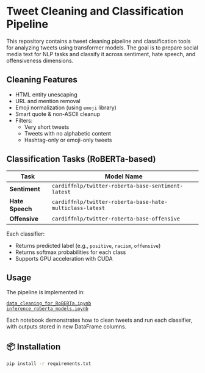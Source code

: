 # Tweet Cleaning and Classification Pipeline

This repository contains a tweet cleaning pipeline and classification tools for analyzing tweets using transformer models. The goal is to prepare social media text for NLP tasks and classify it across sentiment, hate speech, and offensiveness dimensions.

## Cleaning Features

- HTML entity unescaping
- URL and mention removal
- Emoji normalization (using `emoji` library)
- Smart quote & non-ASCII cleanup
- Filters:
  - Very short tweets
  - Tweets with no alphabetic content
  - Hashtag-only or emoji-only tweets

## Classification Tasks (RoBERTa-based)

| Task               | Model Name                                               |
|--------------------|----------------------------------------------------------|
| **Sentiment**      | `cardiffnlp/twitter-roberta-base-sentiment-latest`       |
| **Hate Speech**    | `cardiffnlp/twitter-roberta-base-hate-multiclass-latest` |
| **Offensive**      | `cardiffnlp/twitter-roberta-base-offensive`              |

Each classifier:
- Returns predicted label (e.g., `positive`, `racism`, `offensive`)
- Returns softmax probabilities for each class
- Supports GPU acceleration with CUDA

## Usage

The pipeline is implemented in:

 [`data_cleaning_for_RoBERTa.ipynb`](notebooks/maria/data_cleaning_for_RoBERTa.ipynb)  
 [`inference_roberta_models.ipynb`](notebooks/maria/inference_roberta_models.ipynb)

Each notebook demonstrates how to clean tweets and run each classifier, with outputs stored in new DataFrame columns.

## 📦 Installation

```bash
pip install -r requirements.txt

